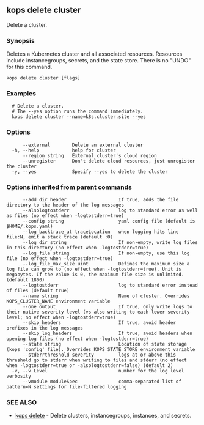 
<!--- This file is automatically generated by make gen-cli-docs; changes should be made in the go CLI command code (under cmd/kops) -->

## kops delete cluster

Delete a cluster.

### Synopsis

Deletes a Kubernetes cluster and all associated resources.  Resources include instancegroups, secrets, and the state store.  There is no "UNDO" for this command.

```
kops delete cluster [flags]
```

### Examples

```
  # Delete a cluster.
  # The --yes option runs the command immediately.
  kops delete cluster --name=k8s.cluster.site --yes
```

### Options

```
      --external        Delete an external cluster
  -h, --help            help for cluster
      --region string   External cluster's cloud region
      --unregister      Don't delete cloud resources, just unregister the cluster
  -y, --yes             Specify --yes to delete the cluster
```

### Options inherited from parent commands

```
      --add_dir_header                   If true, adds the file directory to the header of the log messages
      --alsologtostderr                  log to standard error as well as files (no effect when -logtostderr=true)
      --config string                    yaml config file (default is $HOME/.kops.yaml)
      --log_backtrace_at traceLocation   when logging hits line file:N, emit a stack trace (default :0)
      --log_dir string                   If non-empty, write log files in this directory (no effect when -logtostderr=true)
      --log_file string                  If non-empty, use this log file (no effect when -logtostderr=true)
      --log_file_max_size uint           Defines the maximum size a log file can grow to (no effect when -logtostderr=true). Unit is megabytes. If the value is 0, the maximum file size is unlimited. (default 1800)
      --logtostderr                      log to standard error instead of files (default true)
      --name string                      Name of cluster. Overrides KOPS_CLUSTER_NAME environment variable
      --one_output                       If true, only write logs to their native severity level (vs also writing to each lower severity level; no effect when -logtostderr=true)
      --skip_headers                     If true, avoid header prefixes in the log messages
      --skip_log_headers                 If true, avoid headers when opening log files (no effect when -logtostderr=true)
      --state string                     Location of state storage (kops 'config' file). Overrides KOPS_STATE_STORE environment variable
      --stderrthreshold severity         logs at or above this threshold go to stderr when writing to files and stderr (no effect when -logtostderr=true or -alsologtostderr=false) (default 2)
  -v, --v Level                          number for the log level verbosity
      --vmodule moduleSpec               comma-separated list of pattern=N settings for file-filtered logging
```

### SEE ALSO

* [kops delete](kops_delete.md)	 - Delete clusters, instancegroups, instances, and secrets.

